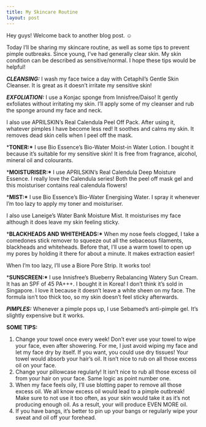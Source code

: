 ```yaml
---
title: My Skincare Routine
layout: post
---
```


Hey guys! Welcome back to another blog post. ☺️

Today I’ll be sharing my skincare routine, as well as some tips to prevent pimple outbreaks. Since young, I’ve had generally clear skin. My skin condition can be described as sensitive/normal. I hope these tips would be helpful!

***CLEANSING:*** I wash my face twice a day with Cetaphil’s Gentle Skin Cleanser. It is great as it doesn’t irritate my sensitive skin!

***EXFOLIATION:*** I use a Konjac sponge from Innisfree/Daiso! It gently exfoliates without irritating my skin. I’ll apply some of my cleanser and rub the sponge around my face and neck.

I also use APRILSKIN’s Real Calendula Peel Off Pack. After using it, whatever pimples I have become less red! It soothes and calms my skin. It removes dead skin cells when I peel off the mask. 

***TONER:\*** I use Bio Essence’s Bio-Water Moist-in Water Lotion. I bought it because it’s suitable for my sensitive skin! It is free from fragrance, alcohol, mineral oil and colourants. 

***MOISTURISER:\*** I use APRILSKIN’s Real Calendula Deep Moisture Essence. I really love the Calendula series! Both the peel off mask gel and this moisturiser contains real calendula flowers! 

***MIST:\*** I use Bio Essence’s Bio-Water Energising Water. I spray it whenever I’m too lazy to apply my toner and moisturiser. 

I also use Laneige’s Water Bank Moisture Mist. It moisturises my face although it does leave my skin feeling sticky.  

***BLACKHEADS AND WHITEHEADS:\*** When my nose feels clogged, I take a comedones stick remover to squeeze out all the sebaceous filaments, blackheads and whiteheads. Before that, I’ll use a warm towel to open up my pores by holding it there for about a minute. It makes extraction easier! 

When I’m too lazy, I’ll use a Biore Pore Strip. It works too! 

***SUNSCREEN:\*** I use Innisfree’s Blueberry Rebalancing Watery Sun Cream. It has an SPF of 45 PA+++. I bought it in Korea! I don’t think it’s sold in Singapore. I love it because it doesn’t leave a white sheen on my face. The formula isn’t too thick too, so my skin doesn’t feel sticky afterwards. 

***PIMPLES:*** Whenever a pimple pops up, I use Sebamed’s anti-pimple gel. It’s slightly expensive but it works.

**SOME TIPS:**

1. Change your towel once every week! Don’t ever use your towel to wipe your face, even after showering. For me, I just avoid wiping my face and let my face dry by itself. If you want, you could use dry tissues! Your towel would absorb your hair’s oil. It isn’t nice to rub on all those excess oil on your face.
2. Change your pillowcase regularly! It isn’t nice to rub all those excess oil from your hair on your face. Same logic as point number one.
3. When my face feels oily, I’ll use blotting paper to remove all those excess oil. We all know excess oil would lead to a pimple outbreak! Make sure to not use it too often, as your skin would take it as it’s not producing enough oil. As a result, your will produce EVEN MORE oil.
4. If you have bangs, it’s better to pin up your bangs or regularly wipe your sweat and oil off your forehead.